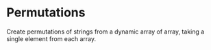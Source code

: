 # Permutations
Create permutations of strings from a dynamic array of array, taking a single element from each array. 
